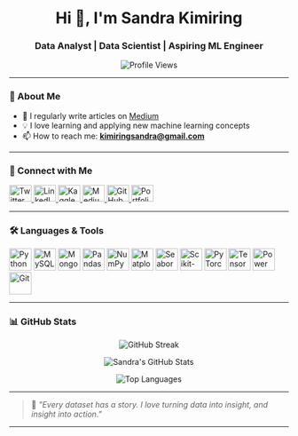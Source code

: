 <h1 align="center">Hi 👋, I'm Sandra Kimiring</h1>
<h3 align="center">Data Analyst | Data Scientist | Aspiring ML Engineer</h3>

<p align="center">
  <img src="https://komarev.com/ghpvc/?username=sandrakimiring&label=Profile%20views&color=0e75b6&style=flat" alt="Profile Views" />
</p>


---

### 🧠 About Me
- 📝 I regularly write articles on [Medium](https://medium.com/@kimiringsandra)
- 💡 I love learning and applying new machine learning concepts
- 📫 How to reach me: **kimiringsandra@gmail.com**

---

### 🤝 Connect with Me

<p align="left">
  <a href="https://twitter.com/sandrakimiring" target="_blank">
    <img src="https://cdn.jsdelivr.net/npm/simple-icons@v3/icons/twitter.svg" alt="Twitter" height="30" width="40"/>
  </a>
  <a href="https://linkedin.com/in/sandra-kimiring" target="_blank">
    <img src="https://cdn.jsdelivr.net/npm/simple-icons@v3/icons/linkedin.svg" alt="LinkedIn" height="30" width="40"/>
  </a>
  <a href="https://kaggle.com/sandrakimiring" target="_blank">
    <img src="https://cdn.jsdelivr.net/npm/simple-icons@v3/icons/kaggle.svg" alt="Kaggle" height="30" width="40"/>
  </a>
  <a href="https://medium.com/@kimiringsandra" target="_blank">
    <img src="https://cdn.jsdelivr.net/npm/simple-icons@v3/icons/medium.svg" alt="Medium" height="30" width="40"/>
  </a>
  <a href="https://github.com/Sandrakimiring" target="_blank">
    <img src="https://cdn.jsdelivr.net/npm/simple-icons@v3/icons/github.svg" alt="GitHub" height="30" width="40"/>
  </a>
  <a href="https://sandrakimiring.github.io" target="_blank">
    <img src="https://cdn.jsdelivr.net/npm/simple-icons@v3/icons/googlechrome.svg" alt="Portfolio Website" height="30" width="40"/>
  </a>
</p>

---

### 🛠️ Languages & Tools

<p align="left">
  <!-- Core -->
  <img src="https://cdn.jsdelivr.net/gh/devicons/devicon/icons/python/python-original.svg" width="40" height="40" alt="Python"/>
  <img src="https://cdn.jsdelivr.net/gh/devicons/devicon/icons/mysql/mysql-original-wordmark.svg" width="40" height="40" alt="MySQL"/>
  <img src="https://cdn.jsdelivr.net/gh/devicons/devicon/icons/mongodb/mongodb-original-wordmark.svg" width="40" height="40" alt="MongoDB"/>
  
  <!-- Data Analysis -->
  <img src="https://cdn.jsdelivr.net/gh/devicons/devicon/icons/pandas/pandas-original.svg" width="40" height="40" alt="Pandas"/>
  <img src="https://cdn.jsdelivr.net/gh/devicons/devicon/icons/numpy/numpy-original.svg" width="40" height="40" alt="NumPy"/>
  <img src="https://cdn.jsdelivr.net/gh/devicons/devicon/icons/matplotlib/matplotlib-original.svg" width="40" height="40" alt="Matplotlib"/>
  <img src="https://seaborn.pydata.org/_images/logo-mark-lightbg.svg" width="40" height="40" alt="Seaborn"/>
  <img src="https://upload.wikimedia.org/wikipedia/commons/0/05/Scikit_learn_logo_small.svg" width="40" height="40" alt="Scikit-learn"/>

  <!-- ML/DL -->
  <img src="https://www.vectorlogo.zone/logos/pytorch/pytorch-icon.svg" width="40" height="40" alt="PyTorch"/>
  <img src="https://www.vectorlogo.zone/logos/tensorflow/tensorflow-icon.svg" width="40" height="40" alt="TensorFlow"/>

  <!-- BI & Dev Tools -->
  <img src="https://cdn.worldvectorlogo.com/logos/power-bi-1.svg" width="40" height="40" alt="Power BI"/>
  <img src="https://www.vectorlogo.zone/logos/git-scm/git-scm-icon.svg" width="40" height="40" alt="Git"/>
</p>

---

### 📊 GitHub Stats

<p align="center">
  <img src="https://github-readme-streak-stats.herokuapp.com/?user=sandrakimiring&theme=default" alt="GitHub Streak"/>
</p>

<p align="center">
  <img src="https://github-readme-stats.vercel.app/api?username=sandrakimiring&show_icons=true&locale=en" alt="Sandra's GitHub Stats" />
</p>

<p align="center">
  <img src="https://github-readme-stats.vercel.app/api/top-langs/?username=sandrakimiring&layout=compact&langs_count=6" alt="Top Languages" />
</p>

---


> 💬 *"Every dataset has a story. I love turning data into insight, and insight into action."*

---


